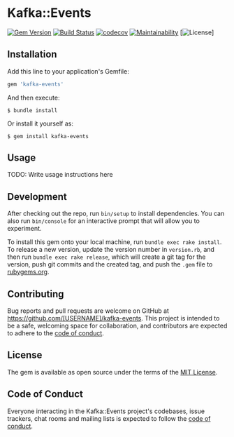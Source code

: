 # Kafka::Events

[![Gem Version](https://badge.fury.io/rb/kafka-events.svg)](https://badge.fury.io/rb/kafka-events)
[![Build Status](https://travis-ci.com/abhishekkr/kafka-events.svg?branch=main)](https://travis-ci.com/abhishekkr/kafka-events)
[![codecov](https://codecov.io/gh/abhishekkr/kafka-events/branch/main/graph/badge.svg?token=ZQZQZQZQZQ)](https://codecov.io/gh/abhishekkr/kafka-events)
[![Maintainability](https://api.codeclimate.com/v1/badges/0b9b0b0b0b0b0b0b0b0b/maintainability)](https://codeclimate.com/github/webgago/kafka-events/maintainability)
[![License](https://img.shields.io/github/license/webgago/kafka-events)]

## Installation

Add this line to your application's Gemfile:

```ruby
gem 'kafka-events'
```

And then execute:

    $ bundle install

Or install it yourself as:

    $ gem install kafka-events

## Usage

TODO: Write usage instructions here

## Development

After checking out the repo, run `bin/setup` to install dependencies. You can also run `bin/console` for an interactive prompt that will allow you to experiment.

To install this gem onto your local machine, run `bundle exec rake install`. To release a new version, update the version number in `version.rb`, and then run `bundle exec rake release`, which will create a git tag for the version, push git commits and the created tag, and push the `.gem` file to [rubygems.org](https://rubygems.org).

## Contributing

Bug reports and pull requests are welcome on GitHub at https://github.com/[USERNAME]/kafka-events. This project is intended to be a safe, welcoming space for collaboration, and contributors are expected to adhere to the [code of conduct](https://github.com/[USERNAME]/kafka-events/blob/main/CODE_OF_CONDUCT.md).

## License

The gem is available as open source under the terms of the [MIT License](https://opensource.org/licenses/MIT).

## Code of Conduct

Everyone interacting in the Kafka::Events project's codebases, issue trackers, chat rooms and mailing lists is expected to follow the [code of conduct](https://github.com/[USERNAME]/kafka-events/blob/main/CODE_OF_CONDUCT.md).
